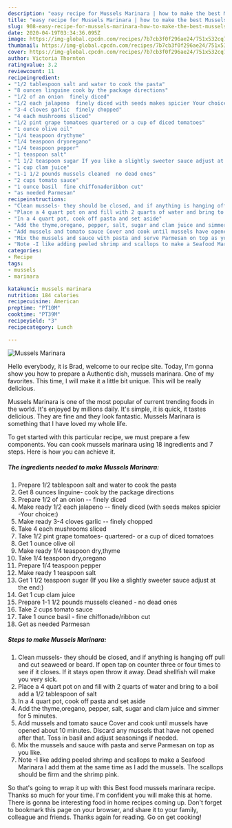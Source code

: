 ```yaml
---
description: "easy recipe for Mussels Marinara | how to make the best Mussels Marinara"
title: "easy recipe for Mussels Marinara | how to make the best Mussels Marinara"
slug: 908-easy-recipe-for-mussels-marinara-how-to-make-the-best-mussels-marinara
date: 2020-04-19T03:34:36.095Z
image: https://img-global.cpcdn.com/recipes/7b7cb3f0f296ae24/751x532cq70/mussels-marinara-recipe-main-photo.jpg
thumbnail: https://img-global.cpcdn.com/recipes/7b7cb3f0f296ae24/751x532cq70/mussels-marinara-recipe-main-photo.jpg
cover: https://img-global.cpcdn.com/recipes/7b7cb3f0f296ae24/751x532cq70/mussels-marinara-recipe-main-photo.jpg
author: Victoria Thornton
ratingvalue: 3.2
reviewcount: 11
recipeingredient:
- "1/2 tablespoon salt and water to cook the pasta"
- "8 ounces linguine cook by the package directions"
- "1/2 of an onion  finely diced"
- "1/2 each jalapeno  finely diced with seeds makes spicier Your choice"
- "3-4 cloves garlic  finely chopped"
- "4 each mushrooms sliced"
- "1/2 pint grape tomatoes quartered or a cup of diced tomatoes"
- "1 ounce olive oil"
- "1/4 teaspoon drythyme"
- "1/4 teaspoon dryoregano"
- "1/4 teaspoon pepper"
- "1 teaspoon salt"
- "1 1/2 teaspoon sugar If you like a slightly sweeter sauce adjust at the end"
- "1 cup clam juice"
- "1-1 1/2 pounds mussels cleaned  no dead ones"
- "2 cups tomato sauce"
- "1 ounce basil  fine chiffonaderibbon cut"
- "as needed Parmesan"
recipeinstructions:
- "Clean mussels- they should be closed, and if anything is hanging off pull and cut seaweed or beard. If open tap on counter three or four times to see if it closes. If it stays open throw it away. Dead shellfish will make you very sick."
- "Place a 4 quart pot on and fill with 2 quarts of water and bring to a boil add a 1/2 tablespoon of salt"
- "In a 4 quart pot, cook off pasta and set aside"
- "Add the thyme,oregano, pepper, salt, sugar and clam juice and simmer for 5 minutes."
- "Add mussels and tomato sauce Cover and cook until mussels have opened about 10 minutes. Discard any mussels that have not opened after that. Toss in basil and adjust seasonings if needed."
- "Mix the mussels and sauce with pasta and serve Parmesan on top as you like."
- "Note -I like adding peeled shrimp and scallops to make a Seafood Marinara I add them at the same time as I add the mussels. The scallops should be firm and the shrimp pink."
categories:
- Recipe
tags:
- mussels
- marinara

katakunci: mussels marinara 
nutrition: 184 calories
recipecuisine: American
preptime: "PT10M"
cooktime: "PT39M"
recipeyield: "3"
recipecategory: Lunch

---
```



![Mussels Marinara](https://img-global.cpcdn.com/recipes/7b7cb3f0f296ae24/751x532cq70/mussels-marinara-recipe-main-photo.jpg)

Hello everybody, it is Brad, welcome to our recipe site. Today, I'm gonna show you how to prepare a Authentic dish, mussels marinara. One of my favorites. This time, I will make it a little bit unique. This will be really delicious.

Mussels Marinara is one of the most popular of current trending foods in the world. It's enjoyed by millions daily. It's simple, it is quick, it tastes delicious. They are fine and they look fantastic. Mussels Marinara is something that I have loved my whole life.




To get started with this particular recipe, we must prepare a few components. You can cook mussels marinara using 18 ingredients and 7 steps. Here is how you can achieve it.

<!--inarticleads1-->

##### The ingredients needed to make Mussels Marinara:

1. Prepare 1/2 tablespoon salt and water to cook the pasta
1. Get 8 ounces linguine- cook by the package directions
1. Prepare 1/2 of an onion -- finely diced
1. Make ready 1/2 each jalapeno -- finely diced (with seeds makes spicier -Your choice:)
1. Make ready 3-4 cloves garlic -- finely chopped
1. Take 4 each mushrooms sliced
1. Take 1/2 pint grape tomatoes- quartered- or a cup of diced tomatoes
1. Get 1 ounce olive oil
1. Make ready 1/4 teaspoon dry,thyme
1. Take 1/4 teaspoon dry,oregano
1. Prepare 1/4 teaspoon pepper
1. Make ready 1 teaspoon salt
1. Get 1 1/2 teaspoon sugar (If you like a slightly sweeter sauce adjust at the end:)
1. Get 1 cup clam juice
1. Prepare 1-1 1/2 pounds mussels cleaned - no dead ones
1. Take 2 cups tomato sauce
1. Take 1 ounce basil - fine chiffonade/ribbon cut
1. Get as needed Parmesan




<!--inarticleads2-->

##### Steps to make Mussels Marinara:

1. Clean mussels- they should be closed, and if anything is hanging off pull and cut seaweed or beard. If open tap on counter three or four times to see if it closes. If it stays open throw it away. Dead shellfish will make you very sick.
1. Place a 4 quart pot on and fill with 2 quarts of water and bring to a boil add a 1/2 tablespoon of salt
1. In a 4 quart pot, cook off pasta and set aside
1. Add the thyme,oregano, pepper, salt, sugar and clam juice and simmer for 5 minutes.
1. Add mussels and tomato sauce Cover and cook until mussels have opened about 10 minutes. Discard any mussels that have not opened after that. Toss in basil and adjust seasonings if needed.
1. Mix the mussels and sauce with pasta and serve Parmesan on top as you like.
1. Note -I like adding peeled shrimp and scallops to make a Seafood Marinara I add them at the same time as I add the mussels. The scallops should be firm and the shrimp pink.




So that's going to wrap it up with this Best food mussels marinara recipe. Thanks so much for your time. I'm confident you will make this at home. There is gonna be interesting food in home recipes coming up. Don't forget to bookmark this page on your browser, and share it to your family, colleague and friends. Thanks again for reading. Go on get cooking!
